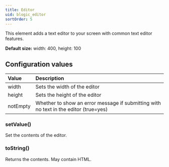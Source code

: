 ```yaml
---
title: Editor
uid: blogic_editor
sortOrder: 5
---
```


This element adds a text editor to your screen with common text editor features.

**Default size:** width: 400, height: 100

## Configuration values

| Value         | Description                   |
|:--------------|:------------------------------|
| width         | Sets the width of the editor  |
| height        | Sets the height of the editor |
| notEmpty      | Whether to show an error message if submitting with no text in the editor (true=yes) |

### setValue()

Set the contents of the editor.

### toString()

Returns the contents. May contain HTML.
